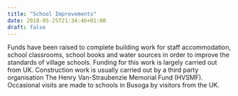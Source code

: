 ```yaml
---
title: "School Improvements"
date: 2018-05-25T21:34:46+01:00
draft: false
---
```


Funds have been raised to complete building work for staff accommodation, school classrooms, school books and water sources in order to improve the standards of village schools. Funding for this work is largely carried out from UK. Construction work is usually carried out by a third party organisation The Henry Van-Straubenzie Memorial Fund (HVSMF). Occasional visits are made to schools in Busoga by visitors from the UK.